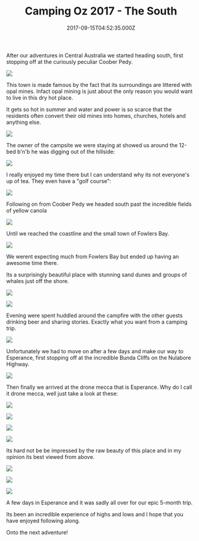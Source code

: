 ﻿---
coverImage: /posts/camping-oz-2017-the-south/cover.jpg
date: '2017-09-15T04:52:35.000Z'
tags: []
title: Camping Oz 2017 - The South
oldUrl: /2017-camping-australia/camping-oz-2017-the-south
---

After our adventures in Central Australia we started heading south, first stopping off at the curiously peculiar Coober Pedy.

<!-- more -->

[![](https://aboveunder.com/wp-content/uploads/2017/10/IMG_1106-1024x683.jpg)](https://aboveunder.com/wp-content/uploads/2017/10/IMG_1106.jpg)

This town is made famous by the fact that its surroundings are littered with opal mines. Infact opal mining is just about the only reason you would want to live in this dry hot place.

It gets so hot in summer and water and power is so scarce that the residents often convert their old mines into homes, churches, hotels and anything else.

[![](https://aboveunder.com/wp-content/uploads/2017/10/01-4-975x1024.jpg)](https://aboveunder.com/wp-content/uploads/2017/10/01-4.jpg)

The owner of the campsite we were staying at showed us around the 12-bed b'n'b he was digging out of the hillside:

[![](https://aboveunder.com/wp-content/uploads/2017/10/IMG_1084-1024x683.jpg)](https://aboveunder.com/wp-content/uploads/2017/10/IMG_1084.jpg)

I really enjoyed my time there but I can understand why its not everyone's up of tea. They even have a "golf course":

[![](https://aboveunder.com/wp-content/uploads/2017/10/IMG_1100-1024x558.jpg)](https://aboveunder.com/wp-content/uploads/2017/10/IMG_1100.jpg)

Following on from Coober Pedy we headed south past the incredible fields of yellow canola

[![](https://aboveunder.com/wp-content/uploads/2017/10/Fields-of-Yellow-1024x768.jpg)](https://aboveunder.com/wp-content/uploads/2017/10/Fields-of-Yellow.jpg)

Until we reached the coastline and the small town of Fowlers Bay.

[![](https://aboveunder.com/wp-content/uploads/2017/10/01-6-1024x238.jpg)](https://aboveunder.com/wp-content/uploads/2017/10/01-6.jpg)

We werent expecting much from Fowlers Bay but ended up having an awesome time there.

Its a surprisingly beautiful place with stunning sand dunes and groups of whales just off the shore.

[![](https://aboveunder.com/wp-content/uploads/2017/10/Fowlers-Dunes-1024x768.jpg)](https://aboveunder.com/wp-content/uploads/2017/10/Fowlers-Dunes.jpg)

[![](https://aboveunder.com/wp-content/uploads/2017/10/Whale-Time-1024x768.jpg)](https://aboveunder.com/wp-content/uploads/2017/10/Whale-Time.jpg)

Evening were spent huddled around the campfire with the other guests drinking beer and sharing stories. Exactly what you want from a camping trip.

[![](https://aboveunder.com/wp-content/uploads/2017/10/IMG_1210-1024x683.jpg)](https://aboveunder.com/wp-content/uploads/2017/10/IMG_1210.jpg)

Unfortunately we had to move on after a few days and make our way to Esperance, first stopping off at the incredible Bunda Cliffs on the Nulabore Highway.

[![](https://aboveunder.com/wp-content/uploads/2017/10/Bunda-Cliffs-from-the-Side-1024x768.jpg)](https://aboveunder.com/wp-content/uploads/2017/10/Bunda-Cliffs-from-the-Side.jpg)

Then finally we arrived at the drone mecca that is Esperance. Why do I call it drone mecca, well just take a look at these:

[![](https://aboveunder.com/wp-content/uploads/2017/10/Lucky-Bay-Horizontal-1024x768.jpg)](https://aboveunder.com/wp-content/uploads/2017/10/Lucky-Bay-Horizontal.jpg)

[![](https://aboveunder.com/wp-content/uploads/2017/10/Hellfire-Mixture-1024x768.jpg)](https://aboveunder.com/wp-content/uploads/2017/10/Hellfire-Mixture.jpg)

[![](https://aboveunder.com/wp-content/uploads/2017/10/Esperance-Whites-and-Blacks-1024x768.jpg)](https://aboveunder.com/wp-content/uploads/2017/10/Esperance-Whites-and-Blacks.jpg)

[![](https://aboveunder.com/wp-content/uploads/2017/10/Sunset-Sky-Surf-in-Esperance-1024x768.jpg)](https://aboveunder.com/wp-content/uploads/2017/10/Sunset-Sky-Surf-in-Esperance.jpg)

Its hard not be be impressed by the raw beauty of this place and in my opinion its best viewed from above.

[![](https://aboveunder.com/wp-content/uploads/2017/10/Esperance-Wave-of-Light-1024x768.jpg)](https://aboveunder.com/wp-content/uploads/2017/10/Esperance-Wave-of-Light.jpg)

[![](https://aboveunder.com/wp-content/uploads/2017/10/Lucky-Bay-Vertical-1024x768.jpg)](https://aboveunder.com/wp-content/uploads/2017/10/Lucky-Bay-Vertical.jpg)

[![](https://aboveunder.com/wp-content/uploads/2017/10/Esperance-Beach-1024x768.jpg)](https://aboveunder.com/wp-content/uploads/2017/10/Esperance-Beach.jpg)

A few days in Esperance and it was sadly all over for our epic 5-month trip.

Its been an incredible experience of highs and lows and I hope that you have enjoyed following along.

Onto the next adventure!
